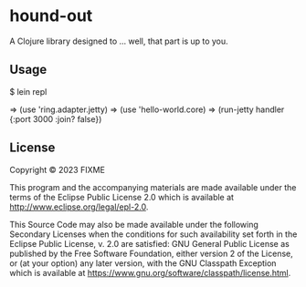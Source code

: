 # hound-out

A Clojure library designed to ... well, that part is up to you.

## Usage

$ lein repl

=> (use 'ring.adapter.jetty)
=> (use 'hello-world.core)
=> (run-jetty handler {:port 3000
                       :join? false})

## License

Copyright © 2023 FIXME

This program and the accompanying materials are made available under the
terms of the Eclipse Public License 2.0 which is available at
http://www.eclipse.org/legal/epl-2.0.

This Source Code may also be made available under the following Secondary
Licenses when the conditions for such availability set forth in the Eclipse
Public License, v. 2.0 are satisfied: GNU General Public License as published by
the Free Software Foundation, either version 2 of the License, or (at your
option) any later version, with the GNU Classpath Exception which is available
at https://www.gnu.org/software/classpath/license.html.
